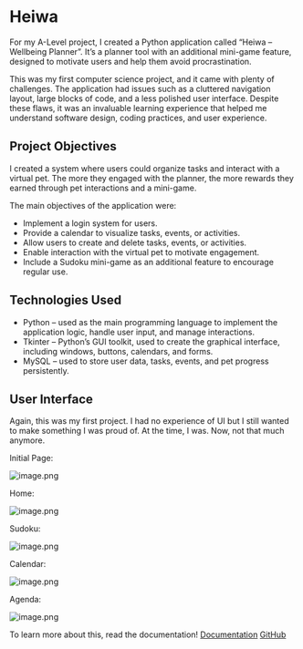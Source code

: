 ﻿# Heiwa

For my A-Level project, I created a Python application called “Heiwa – Wellbeing Planner”. It’s a planner tool with an additional mini-game feature, designed to motivate users and help them avoid procrastination.

This was my first computer science project, and it came with plenty of challenges. The application had issues such as a cluttered navigation layout, large blocks of code, and a less polished user interface. Despite these flaws, it was an invaluable learning experience that helped me understand software design, coding practices, and user experience.

## Project Objectives

I created a system where users could organize tasks and interact with a virtual pet. The more they engaged with the planner, the more rewards they earned through pet interactions and a mini-game.

The main objectives of the application were:

- Implement a login system for users.
- Provide a calendar to visualize tasks, events, or activities.
- Allow users to create and delete tasks, events, or activities.
- Enable interaction with the virtual pet to motivate engagement.
- Include a Sudoku mini-game as an additional feature to encourage regular use.

## Technologies Used

- Python – used as the main programming language to implement the application logic, handle user input, and manage interactions.
- Tkinter – Python’s GUI toolkit, used to create the graphical interface, including windows, buttons, calendars, and forms.
- MySQL – used to store user data, tasks, events, and pet progress persistently.

## User Interface

Again, this was my first project. I had no experience of UI but I still wanted to make something I was proud of. At the time, I was. Now, not that much anymore.

Initial Page:

![image.png](https://i.postimg.cc/0j24ZMDh/image.png)

Home:

![image.png](https://i.postimg.cc/vBp1t9JZ/image.png)

Sudoku:

![image.png](https://i.postimg.cc/BvnK70ML/image.png)

Calendar:

![image.png](https://i.postimg.cc/T1LVRT6p/image.png)

Agenda:

![image.png](https://i.postimg.cc/mgG3wJvC/image.png)

To learn more about this, read the documentation!
[Documentation](https://drive.google.com/file/d/1KFP4ToM2gAmUPrc49BflvEUKbbwElsI_/view?usp=sharing)
[GitHub](https://github.com/yeahhina/MyFirstProject-Heiwa-Wellbeing-Agenda)
